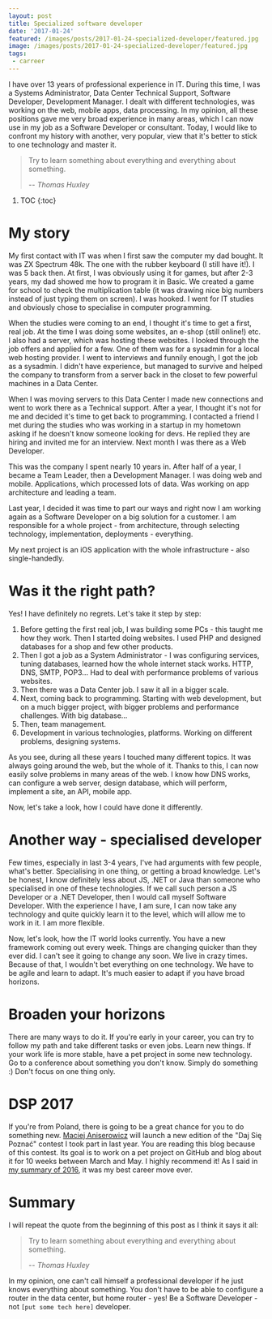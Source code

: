 ```yaml
---
layout: post
title: Specialized software developer
date: '2017-01-24'
featured: /images/posts/2017-01-24-specialized-developer/featured.jpg
image: /images/posts/2017-01-24-specialized-developer/featured.jpg
tags: 
 - carreer
---
```

I have over 13 years of professional experience in IT. During this time, I was a Systems Administrator, Data Center Technical Support, Software Developer, Development Manager. I dealt with different technologies, was working on the web, mobile apps, data processing. In my opinion, all these positions gave me very broad experience in many areas, which I can now use in my job as a Software Developer or consultant. Today, I would like to confront my history with another, very popular, view that it's better to stick to one technology and master it. 

> Try to learn something about everything and everything about something.
>
> -- <cite>Thomas Huxley</cite>

1. TOC
{:toc}

# My story
My first contact with IT was when I first saw the computer my dad bought. It was ZX Spectrum 48k. The one with the rubber keyboard (I still have it!). I was 5 back then. At first, I was obviously using it for games, but after 2-3 years, my dad showed me how to program it in Basic. We created a game for school to check the multiplication table (it was drawing nice big numbers instead of just typing them on screen). I was hooked. I went for IT studies and obviously chose to specialise in computer programming. 

When the studies were coming to an end, I thought it's time to get a first, real job. At the time I was doing some websites, an e-shop (still online!) etc. I also had a server, which was hosting these websites. I looked through the job offers and applied for a few. One of them was for a sysadmin for a local web hosting provider. I went to interviews and funnily enough, I got the job as a sysadmin. I didn't have experience, but managed to survive and helped the company to transform from a server back in the closet to few powerful machines in a Data Center. 

When I was moving servers to this Data Center I made new connections and went to work there as a Technical support. After a year, I thought it's not for me and decided it's time to get back to programming. I contacted a friend I met during the studies who was working in a startup in my hometown asking if he doesn't know someone looking for devs. He replied they are hiring and invited me for an interview. Next month I was there as a Web Developer.

This was the company I spent nearly 10 years in. After half of a year, I became a Team Leader, then a Development Manager. I was doing web and mobile. Applications, which processed lots of data. Was working on app architecture and leading a team. 

Last year, I decided it was time to part our ways and right now I am working again as a Software Developer on a big solution for a customer. I am responsible for a whole project - from architecture, through selecting technology, implementation, deployments - everything.

My next project is an iOS application with the whole infrastructure - also single-handedly. 

# Was it the right path? 
Yes! I have definitely no regrets. Let's take it step by step: 

 1. Before getting the first real job, I was building some PCs - this taught me how they work. Then I started doing websites. I used PHP and designed databases for a shop and few other products. 
 1. Then I got a job as a System Administrator - I was configuring services, tuning databases, learned how the whole internet stack works. HTTP, DNS, SMTP, POP3... Had to deal with performance problems of various websites. 
 1. Then there was a Data Center job. I saw it all in a bigger scale. 
 1. Next, coming back to programming. Starting with web development, but on a much bigger project, with bigger problems and performance challenges. With big database... 
 1. Then, team management. 
 1. Development in various technologies, platforms. Working on different problems, designing systems. 

 As you see, during all these years I touched many different topics. It was always going around the web, but the whole of it. Thanks to this, I can now easily solve problems in many areas of the web. I know how DNS works, can configure a web server, design database, which will perform, implement a site, an API, mobile app. 

 Now, let's take a look, how I could have done it differently.  

# Another way - specialised developer
Few times, especially in last 3-4 years, I've had arguments with few people, what's better. Specialising in one thing, or getting a broad knowledge. Let's be honest, I know definitely less about JS, .NET or Java than someone who specialised in one of these technologies. If we call such person a JS Developer or a .NET Developer, then I would call myself Software Developer. With the experience I have, I am sure, I can now take any technology and quite quickly learn it to the level, which will allow me to work in it. I am more flexible. 

Now, let's look, how the IT world looks currently. You have a new framework coming out every week. Things are changing quicker than they ever did. I can't see it going to change any soon. We live in crazy times. Because of that, I wouldn't bet everything on one technology. We have to be agile and learn to adapt. It's much easier to adapt if you have broad horizons.  

# Broaden your horizons 
There are many ways to do it. If you're early in your career, you can try to follow my path and take different tasks or even jobs. Learn new things. If your work life is more stable, have a pet project in some new technology. Go to a conference about something you don't know. Simply do something :) Don't focus on one thing only. 

# DSP 2017
If you're from Poland, there is going to be a great chance for you to do something new. [Maciej Aniserowicz](http://devstyle.pl) will launch a new edition of the "Daj Się Poznać" contest I took part in last year. You are reading this blog because of this contest. Its goal is to work on a pet project on GitHub and blog about it for 10 weeks between March and May. I highly recommend it! As I said in [my summary of 2016](/2017/01/10/how-was-2016/), it was my best career move ever. 

# Summary
I will repeat the quote from the beginning of this post as I think it says it all: 

> Try to learn something about everything and everything about something.
>
> -- <cite>Thomas Huxley</cite>

In my opinion, one can't call himself a professional developer if he just knows everything about something. You don't have to be able to configure a router in the data center, but home router - yes! Be a Software Developer - not `[put some tech here]` developer. 